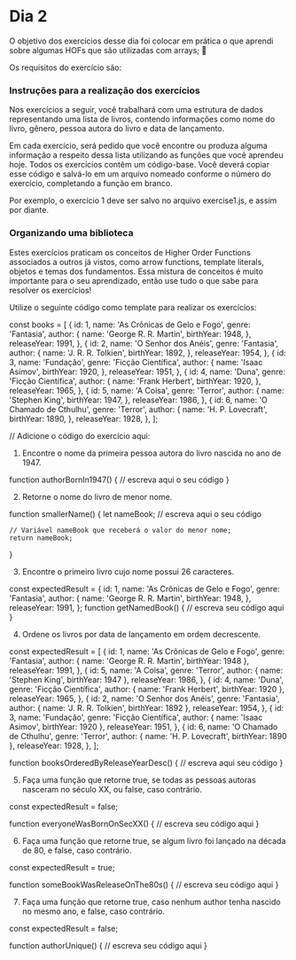 # Dia 2

O objetivo dos exercícios desse dia foi colocar em prática o que aprendi sobre algumas HOFs que são utilizadas com arrays; 🚀 

Os requisitos do exercício são:

### Instruções para a realização dos exercícios

  Nos exercícios a seguir, você trabalhará com uma estrutura de dados representando uma lista de livros, contendo informações como nome do livro, gênero, pessoa autora do livro e data de lançamento.

  Em cada exercício, será pedido que você encontre ou produza alguma informação a respeito dessa lista utilizando as funções que você aprendeu hoje. Todos os exercícios contêm um código-base. Você deverá copiar esse código e salvá-lo em um arquivo nomeado conforme o número do exercício, completando a função em branco.

  Por exemplo, o exercício 1 deve ser salvo no arquivo exercise1.js, e assim por diante.

### Organizando uma biblioteca

  Estes exercícios praticam os conceitos de Higher Order Functions associados a outros já vistos, como arrow functions, template literals, objetos e temas dos fundamentos. Essa mistura de conceitos é muito importante para o seu aprendizado, então use tudo o que sabe para resolver os exercícios!

  Utilize o seguinte código como template para realizar os exercícios:

  const books = [
    {
      id: 1,
      name: 'As Crônicas de Gelo e Fogo',
      genre: 'Fantasia',
      author: {
        name: 'George R. R. Martin',
        birthYear: 1948,
      },
      releaseYear: 1991,
    },
    {
      id: 2,
      name: 'O Senhor dos Anéis',
      genre: 'Fantasia',
      author: {
        name: 'J. R. R. Tolkien',
        birthYear: 1892,
      },
      releaseYear: 1954,
    },
    {
      id: 3,
      name: 'Fundação',
      genre: 'Ficção Científica',
      author: {
        name: 'Isaac Asimov',
        birthYear: 1920,
      },
      releaseYear: 1951,
    },
    {
      id: 4,
      name: 'Duna',
      genre: 'Ficção Científica',
      author: {
        name: 'Frank Herbert',
        birthYear: 1920,
      },
      releaseYear: 1965,
    },
    {
      id: 5,
      name: 'A Coisa',
      genre: 'Terror',
      author: {
        name: 'Stephen King',
        birthYear: 1947,
      },
      releaseYear: 1986,
    },
    {
      id: 6,
      name: 'O Chamado de Cthulhu',
      genre: 'Terror',
      author: {
        name: 'H. P. Lovecraft',
        birthYear: 1890,
      },
      releaseYear: 1928,
    },
  ];

  // Adicione o código do exercício aqui:

1. Encontre o nome da primeira pessoa autora do livro nascida no ano de 1947.

  function authorBornIn1947() {
    // escreva aqui o seu código
  }

2. Retorne o nome do livro de menor nome.

  function smallerName() {
    let nameBook;
    // escreva aqui o seu código

    // Variável nameBook que receberá o valor do menor nome;
    return nameBook;
  }

3. Encontre o primeiro livro cujo nome possui 26 caracteres.

  const expectedResult = {
    id: 1,
    name: 'As Crônicas de Gelo e Fogo',
    genre: 'Fantasia',
    author: {
          name: 'George R. R. Martin',
      birthYear: 1948,
    },
      releaseYear: 1991,
  };
  function getNamedBook() {
    // escreva seu código aqui
  }

4. Ordene os livros por data de lançamento em ordem decrescente.

  const expectedResult = [
    {
      id: 1,
      name: 'As Crônicas de Gelo e Fogo',
      genre: 'Fantasia',
      author: { name: 'George R. R. Martin', birthYear: 1948 },
      releaseYear: 1991,
    },
    {
      id: 5,
      name: 'A Coisa',
      genre: 'Terror',
      author: { name: 'Stephen King', birthYear: 1947 },
      releaseYear: 1986,
    },
    {
      id: 4,
      name: 'Duna',
      genre: 'Ficção Científica',
      author: { name: 'Frank Herbert', birthYear: 1920 },
      releaseYear: 1965,
    },
    {
      id: 2,
      name: 'O Senhor dos Anéis',
      genre: 'Fantasia',
      author: { name: 'J. R. R. Tolkien', birthYear: 1892 },
      releaseYear: 1954,
    },
    {
      id: 3,
      name: 'Fundação',
      genre: 'Ficção Científica',
      author: { name: 'Isaac Asimov', birthYear: 1920 },
      releaseYear: 1951,
    },
    {
      id: 6,
      name: 'O Chamado de Cthulhu',
      genre: 'Terror',
      author: { name: 'H. P. Lovecraft', birthYear: 1890 },
      releaseYear: 1928,
    },
  ];

  function booksOrderedByReleaseYearDesc() {
    // escreva aqui seu código
  }

5. Faça uma função que retorne true, se todas as pessoas autoras nasceram no século XX, ou false, caso contrário.

  const expectedResult = false;

  function everyoneWasBornOnSecXX() {
    // escreva seu código aqui
  }

6. Faça uma função que retorne true, se algum livro foi lançado na década de 80, e false, caso contrário.

  const expectedResult = true;

  function someBookWasReleaseOnThe80s() {
    // escreva seu código aqui
  }

7. Faça uma função que retorne true, caso nenhum author tenha nascido no mesmo ano, e false, caso contrário.

  const expectedResult = false;

  function authorUnique() {
    // escreva seu código aqui
  }